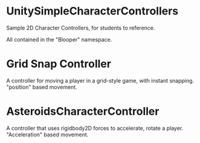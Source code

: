 # UnitySimpleCharacterControllers
Sample 2D Character Controllers, for students to reference.

All contained in the "Blooper" namespace.

# Grid Snap Controller
A controller for moving a player in a grid-style game, with instant snapping. "position" based movement.

# AsteroidsCharacterController
A controller that uses rigidbody2D forces to accelerate, rotate a player. "Acceleration" based movement.
